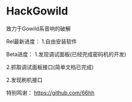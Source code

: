 # HackGowild
致力于Gowild系音响的破解

Rel最新进度：
1.自由安装软件

Beta进度：
1.发现调试面板(已经完成密码机的开发)

2.抓取调试面板接口(简单文档已完成)

2.发现刷机接口

特别鸣谢：
https://github.com/66hh
